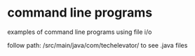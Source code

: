 # command line programs
 examples of command line programs using file i/o

follow path: /src/main/java/com/techelevator/ to see .java files
